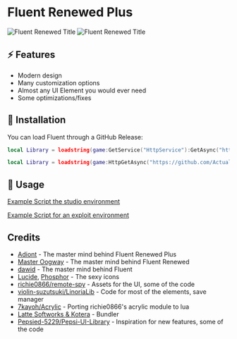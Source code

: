 # Fluent Renewed Plus

![Fluent Renewed Title](Assets/darkmode.png#gh-dark-mode-only)
![Fluent Renewed Title](Assets/darkmode.png#gh-light-mode-only)

## ⚡ Features

- Modern design
- Many customization options
- Almost any UI Element you would ever need
- Some optimizations/fixes

## 🔌 Installation

You can load Fluent through a GitHub Release:

```lua
local Library = loadstring(game:GetService("HttpService"):GetAsync("https://github.com/ActualMasterOogway/Fluent-Renewed/releases/latest/download/Fluent.luau", true))()
```

```lua
local Library = loadstring(game:HttpGetAsync("https://github.com/ActualMasterOogway/Fluent-Renewed/releases/latest/download/Fluent.luau", true))()
```

## 📜 Usage

[Example Script the studio environment](https://github.com/ActualMasterOogway/Fluent-Renewed/blob/master/Example.client.luau)

[Example Script for an exploit environment](https://github.com/ActualMasterOogway/Fluent-Renewed/blob/master/Example.luau)

## Credits

- [Adiont](https://github.com/Adi0nt/Fluent-Renewed-Plus) - The master mind behind Fluent Renewed Plus
- [Master Oogway](https://github.com/ActualMasterOogway/Fluent-Renewed) - The master mind behind Fluent Renewed
- [dawid](https://github.com/dawid-scripts/Fluent) - The master mind behind Fluent
- [Lucide](https://github.com/lucide-icons), [Phosphor](https://github.com/phosphor-icons) - The sexy icons
- [richie0866/remote-spy](https://github.com/richie0866/remote-spy) - Assets for the UI, some of the code
- [violin-suzutsuki/LinoriaLib](https://github.com/violin-suzutsuki/LinoriaLib) - Code for most of the elements, save manager
- [7kayoh/Acrylic](https://github.com/7kayoh/Acrylic) - Porting richie0866's acrylic module to lua
- [Latte Softworks & Kotera](https://github.com/latte-soft/wax/) - Bundler
- [Pepsied-5229/Pepsi-UI-Library](https://github.com/Pepsied-5229/Pepsi-UI-Library) - Inspiration for new features, some of the code
